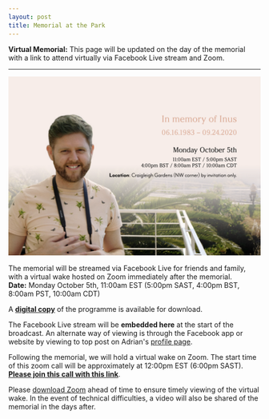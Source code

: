 ```yaml
---
layout: post
title: Memorial at the Park
---
```


<p class="message">
  <strong>Virtual Memorial:</strong> This page will be updated on the day of the memorial with a link to attend virtually via Facebook Live stream and Zoom.
</p>

-----

![In loving memory of Inus](/assets/invitation.png) 


The memorial will be streamed via Facebook Live for friends and family, with a virtual wake hosted on Zoom immediately after the memorial. <br/>
**Date:** Monday October 5th, 11:00am EST (5:00pm SAST, 4:00pm BST,  8:00am PST, 10:00am CDT) 

A **[digital copy](/assets/Inus_memorial_program.pdf)** of the programme is available for download. 

The Facebook Live stream will be **embedded here**   at the start of the broadcast. An alternate way of viewing is through the Facebook app or website by viewing to top post on Adrian's [profile page](https://www.facebook.com/profile.php?id=100055715440557). 


Following the memorial, we will hold a virtual wake on Zoom. The start time of this zoom call will be approximately at 12:00pm EST (6:00pm SAST). <br/> **[Please join this call with this link](https://us04web.zoom.us/j/79528511071?pwd=dUl3RmduK1VnQU8zbFAxR2VZSTViQT09)**.

Please [download Zoom](https://zoom.us/support/download) ahead of time to ensure timely viewing of the virtual wake. In the event of technical difficulties, a video will also be shared of the memorial in the days after. 
